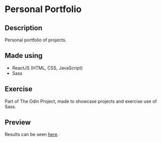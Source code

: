 # Personal Portfolio

## Description

Personal portfolio of projects.

## Made using

  - ReactJS (HTML, CSS, JavaScript)
  - Sass
  
## Exercise

Part of The Odin Project, made to showcase projects and exercise use of Sass.

## Preview

Results can be seen [here]("").